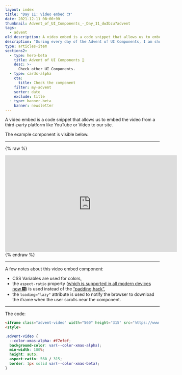 ```yaml
---
layout: index
title: "Day 11: Video embed 📺"
date: 2021-12-11 08:00:00
thumbnail: Advent_of_UI_Components_-_Day_11_dw3bzu?advent
tags:
  - advent
old_description: A video embed is a code snippet that allows us to embed the video from a third-party platform like YouTube or Video to our site.
description: "During every day of the Advent of UI Components, I am showcasing a new UI Component built with HTML, CSS, and JavaScript. Day 11: Video embed."
type: articles-item
sections2:
  - type: hero-beta
    title: Advent of UI Components 🎄
    desc: >-
      Check other UI Components.
  - type: cards-alpha
    cta:
      title: Check the component
    filter: my-advent
    sorter: date
    exclude: title
  - type: banner-beta
    banner: newsletter
---
```


A video embed is a code snippet that allows us to embed the video from a third-party platform like YouTube or Video to our site.

The example component is visible below.

---

{% raw %}
<iframe class="advent-video" width="560" height="315" src="https://www.youtube.com/embed/sdUUx5FdySs" title="YouTube video player" frameborder="0" allow="accelerometer; autoplay; clipboard-write; encrypted-media; gyroscope; picture-in-picture" allowfullscreen loading="lazy"></iframe>
<style>
.advent-video {
  --color-xmas-alpha: #f7efef;
  background-color: var(--color-xmas-alpha);
  min-width: 100%;
  height: auto;
  aspect-ratio: 560 / 315;
  border: 1px solid var(--color-xmas-beta);
}
</style>
{% endraw %}

---

A few notes about this video embed component:

- CSS Variables are used for colors,
- the `aspect-ratio` property ([which is supported in all modern devices now 🎆](https://css-tricks.com/aspect-ratio-boxes/)) is used instead of the [“padding hack”](https://css-tricks.com/aspect-ratio-boxes/),
- the `loading="lazy"` attribute is used to notify the browser to download the iframe when the user scrolls near the component.

---

The code:

```html
<iframe class="advent-video" width="560" height="315" src="https://www.youtube.com/embed/sdUUx5FdySs" title="YouTube video player" frameborder="0" allow="accelerometer; autoplay; clipboard-write; encrypted-media; gyroscope; picture-in-picture" allowfullscreen loading="lazy"></iframe>
<style>
```

```css
.advent-video {
  --color-xmas-alpha: #f7efef;
  background-color: var(--color-xmas-alpha);
  min-width: 100%;
  height: auto;
  aspect-ratio: 560 / 315;
  border: 1px solid var(--color-xmas-beta);
}
```
